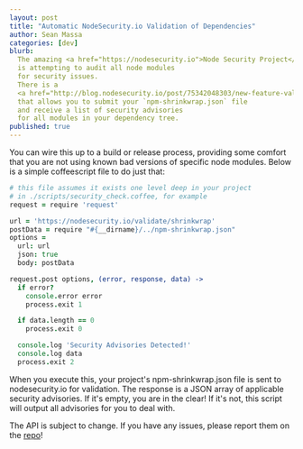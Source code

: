 ```yaml
---
layout: post
title: "Automatic NodeSecurity.io Validation of Dependencies"
author: Sean Massa
categories: [dev]
blurb:
  The amazing <a href="https://nodesecurity.io">Node Security Project</a>
  is attempting to audit all node modules
  for security issues.
  There is a
  <a href="http://blog.nodesecurity.io/post/75342048303/new-feature-validate-modules-with-npm-shrinkwrap">new endpoint available</a>
  that allows you to submit your `npm-shrinkwrap.json` file
  and receive a list of security advisories
  for all modules in your dependency tree.  
published: true
---
```


You can wire this up to a build or release process,
providing some comfort that
you are not using known bad versions
of specific node modules.
Below is a simple coffeescript file to do just that:

```coffeescript
# this file assumes it exists one level deep in your project
# in ./scripts/security_check.coffee, for example
request = require 'request'

url = 'https://nodesecurity.io/validate/shrinkwrap'
postData = require "#{__dirname}/../npm-shrinkwrap.json"
options =
  url: url
  json: true
  body: postData

request.post options, (error, response, data) ->
  if error?
    console.error error
    process.exit 1

  if data.length == 0
    process.exit 0

  console.log 'Security Advisories Detected!'
  console.log data
  process.exit 2
```

When you execute this,
your project's npm-shrinkwrap.json file
is sent to nodesecurity.io for validation.
The response is a JSON array of
applicable security advisories.
If it's empty, you are in the clear!
If it's not, this script will
output all advisories
for you to deal with.

The API is subject to change.
If you have any issues,
please report them on the
[repo](https://github.com/nodesecurity/nodesecurity-www/issues)!
